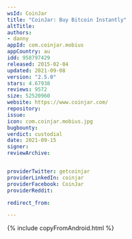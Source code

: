 ```yaml
---
wsId: CoinJar
title: "CoinJar: Buy Bitcoin Instantly"
altTitle: 
authors:
- danny
appId: com.coinjar.mobius
appCountry: au
idd: 958797429
released: 2015-02-04
updated: 2021-09-08
version: "2.5.0"
stars: 4.67938
reviews: 9572
size: 52520960
website: https://www.coinjar.com/
repository: 
issue: 
icon: com.coinjar.mobius.jpg
bugbounty: 
verdict: custodial
date: 2021-09-15
signer: 
reviewArchive:


providerTwitter: getcoinjar
providerLinkedIn: coinjar
providerFacebook: CoinJar
providerReddit: 

redirect_from:

---
```


{% include copyFromAndroid.html %}